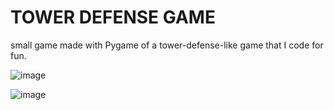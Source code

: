 # TOWER DEFENSE GAME
small game made with Pygame of a tower-defense-like game that I code for fun.

![image](https://github.com/TheSpaceCowboy44/tower-defense-project/assets/61913181/29306153-675d-4492-8ecd-6c3a15b3f557)

![image](https://github.com/TheSpaceCowboy44/tower-defense-project/assets/61913181/94580cf4-3f1f-412c-b4b1-e629952c3d50)
